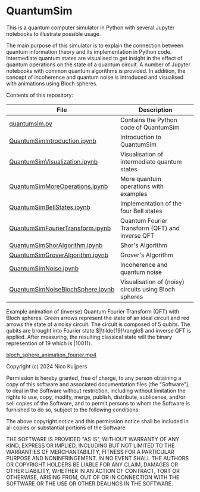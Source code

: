 # QuantumSim
This is a quantum computer simulator in Python with several Jupyter notebooks to illustrate possible usage.

The main purpose of this simulator is to explain the connection between quantum information theory and its implementation in Python code.
Intermediate quantum states are visualised to get insight in the effect of quantum operations on the state of a quantum circuit.
A number of Jupyter notebooks with common quantum algorithms is provided. In addition, the concept of incoherence and quantum noise
is introduced and visualised with animations using Bloch spheres.

Contents of this repository:

| File | Description |
|------|-------------|
| [quantumsim.py](https://github.com/nicokuijpers/QuantumSim/blob/main/quantumsim.py) | Contains the Python code of QuantumSim |
| [QuantumSimIntroduction.ipynb](https://github.com/nicokuijpers/QuantumSim/blob/main/QuantumSimIntroduction.ipynb) | Introduction to QuantumSim |
| [QuantumSimVisualization.ipynb](https://github.com/nicokuijpers/QuantumSim/blob/main/QuantumSimVisualization.ipynb) | Visualisation of intermediate quantum states |
| [QuantumSimMoreOperations.ipynb](https://github.com/nicokuijpers/QuantumSim/blob/main/QuantumSimMoreOperations.ipynb) | More quantum operations with examples |
| [QuantumSimBellStates.ipynb](https://github.com/nicokuijpers/QuantumSim/blob/main/QuantumSimBellStates.ipynb) | Implementation of the four Bell states |
| [QuantumSimFourierTransform.ipynb](https://github.com/nicokuijpers/QuantumSim/blob/main/QuantumSimFourierTransform.ipynb) | Quantum Fourier Transform (QFT) and inverse QFT |
| [QuantumSimShorAlgorithm.ipynb](https://github.com/nicokuijpers/QuantumSim/blob/main/QuantumSimShorAlgorithm.ipynb) | Shor's Algorithm |
| [QuantumSimGroverAlgorithm.ipynb](https://github.com/nicokuijpers/QuantumSim/blob/main/QuantumSimGroverAlgorithm.ipynb) | Grover's Algorithm |
| [QuantumSimNoise.ipynb](https://github.com/nicokuijpers/QuantumSim/blob/main/QuantumSimNoise.ipynb) | Incoherence and quantum noise |
| [QuantumSimNoiseBlochSphere.ipynb](https://github.com/nicokuijpers/QuantumSim/blob/main/QuantumSimNoiseBlochSphere.ipynb) | Visualisation of (noisy) circuits using Bloch spheres |

Example animation of (inverse) Quantum Fourier Transform (QFT) with Bloch spheres. Green arrows represent the state of an ideal circuit and red arrows the state of a noisy circuit. The circuit is composed of 5 qubits. The qubits are brought into Fourier state $|\tilde{19}\rangle$ and inverse QFT is applied. 
After measuring, the resulting classical state will the binary represention of $19$ which is $|10011\rangle$.

[bloch_sphere_animation_fourier.mp4](https://github.com/nicokuijpers/QuantumSim/blob/main/bloch_sphere_animation_fourier.mp4)

Copyright (c) 2024 Nico Kuijpers

Permission is hereby granted, free of charge, to any person obtaining a copy of this software and associated documentation files (the "Software"), to deal in the Software without restriction, including without limitation the rights to use, copy, modify, merge, publish, distribute, sublicense, and/or sell copies of the Software, and to permit persons to whom the Software is furnished to do so, subject to the following conditions:

The above copyright notice and this permission notice shall be included in all copies or substantial portions of the Software.

THE SOFTWARE IS PROVIDED "AS IS", WITHOUT WARRANTY OF ANY KIND, EXPRESS OR IMPLIED, INCLUDING BUT NOT LIMITED TO THE WARRANTIES OF MERCHANTABILITY, FITNESS FOR A PARTICULAR PURPOSE AND NONINFRINGEMENT. IN NO EVENT SHALL THE AUTHORS OR COPYRIGHT HOLDERS BE LIABLE FOR ANY CLAIM, DAMAGES OR OTHER LIABILITY, WHETHER IN AN ACTION OF CONTRACT, TORT OR OTHERWISE, ARISING FROM, OUT OF OR IN CONNECTION WITH THE SOFTWARE OR THE USE OR OTHER DEALINGS IN THE SOFTWARE.
